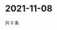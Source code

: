 # 2021-11-08

共 0 条

<!-- BEGIN WEIBO -->
<!-- 最后更新时间 Mon Nov 08 2021 02:12:33 GMT+0800 (China Standard Time) -->

<!-- END WEIBO -->
